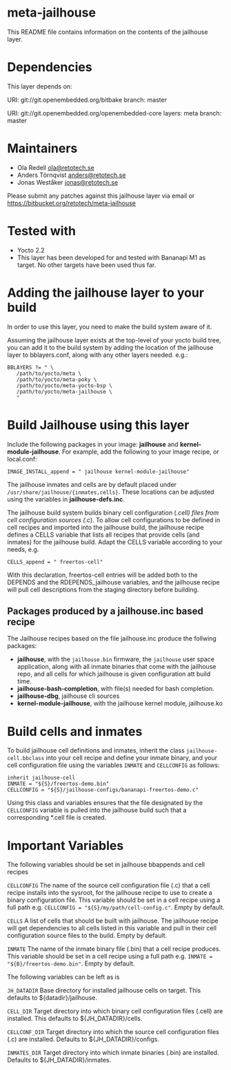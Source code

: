 meta-jailhouse
==============

This README file contains information on the contents of the
jailhouse layer.


Dependencies
============

This layer depends on:

  URI: git://git.openembedded.org/bitbake
  branch: master

  URI: git://git.openembedded.org/openembedded-core
  layers: meta
  branch: master


Maintainers
===========

* Ola Redell <ola@retotech.se>
* Anders Törnqvist <anders@retotech.se>
* Jonas Weståker <jonas@retotech.se>

Please submit any patches against this jailhouse layer
via email or https://bitbucket.org/retotech/meta-jailhouse


Tested with
===========

* Yocto 2.2
* This layer has been developed for and tested with Bananapi M1 as target.
No other targets have been used thus far.


Adding the jailhouse layer to your build
========================================

In order to use this layer, you need to make the build system aware of
it.

Assuming the jailhouse layer exists at the top-level of your
yocto build tree, you can add it to the build system by adding the
location of the jailhouse layer to bblayers.conf, along with any
other layers needed. e.g.:

    BBLAYERS ?= " \
       /path/to/yocto/meta \
       /path/to/yocto/meta-poky \
       /path/to/yocto/meta-yocto-bsp \
       /path/to/yocto/meta-jailhouse \
       "


Build Jailhouse using this layer
================================

Include the following packages in your image: **jailhouse** and
**kernel-module-jailhouse**. For example, add the following
to your image recipe, or local.conf:

    IMAGE_INSTALL_append = " jailhouse kernel-module-jailhouse"

The jailhouse inmates and cells are by default
placed under `/usr/share/jailhouse/{inmates,cells}`. These locations
can be adjusted using the variables in **jailhouse-defs.inc**.

The jailhouse build system builds binary cell configuration (*.cell) files 
from cell configuration sources (*.c). To allow cell configurations to be
defined in cell recipes and imported into the jailhouse build, the jailhouse 
recipe defines a CELLS variable that lists all recipes that provide cells (and 
inmates) for the jailhouse build. Adapt the CELLS variable according to your 
needs, e.g.

    CELLS_append = " freertos-cell"

With this declaration, freertos-cell entries will be added both to the
DEPENDS and the RDEPENDS_jailhouse variables, and the jailhouse recipe will
pull cell descriptions from the staging directory before building.


Packages produced by a jailhouse.inc based recipe
-------------------------------------------------

The Jailhouse recipes based on the file jailhouse.inc produce
the follwing packages: 

* **jailhouse**, with the `jailhouse.bin` firmware, the `jailhouse` user 
space application, along with all inmate binaries that come with the jailhouse
repo, and all cells for which jailhouse is given configuration att build time.
* **jailhouse-bash-completion**, with file(s) needed for bash completion.
* **jailhouse-dbg**, jailhouse cli sources
* **kernel-module-jailhouse**, with the jailhouse kernel module, jailhouse.ko


Build cells and inmates
=======================

To build jailhouse cell definitions and inmates, inherit the class
`jailhouse-cell.bbclass` into your cell recipe and define your inmate binary,
and your cell configuration file using the variables `INMATE` and `CELLCONFIG`
as follows:

    inherit jailhouse-cell
    INMATE = "${S}/freertos-demo.bin"
    CELLCONFIG = "${S}/jailhouse-configs/bananapi-freertos-demo.c"

Using this class and variables ensures that the file designated by the
`CELLCONFIG` variable is pulled into the jailhouse build such that
a corresponding *.cell file is created.


Important Variables
===================

The following variables should be set in jailhouse bbappends and cell recipes

`CELLCONFIG`  The name of the source cell configuration file (.c) that a cell
recipe installs into the sysroot, for the jailhouse recipe to use to create 
a binary configuration file. This variable should be set in a cell recipe
using a full path e.g. `CELLCONFIG = "${S}/my/path/cell-config.c"`.
Empty by default.

`CELLS`  A list of cells that should be built with jailhouse. The jailhouse
recipe will get dependencies to all cells listed in this variable and
pull in their cell configuration source files to the build. Empty by default.

`INMATE`  The name of the inmate binary file (.bin) that a cell recipe 
produces. This variable should be set in a cell recipe
using a full path e.g. `INMATE = "${B}/freertos-demo.bin"`.
Empty by default.

The following variables can be left as is
 
`JH_DATADIR`  Base directory for installed jailhouse cells on target. This
defaults to ${datadir}/jailhouse. 

`CELL_DIR`  Target directory into which binary cell configuration files (.cell)
are installed. This defaults to ${JH_DATADIR}/cells. 

`CELLCONF_DIR`  Target directory into which the source cell configuration files
(.c) are installed. Defaults to ${JH_DATADIR}/configs.

`INMATES_DIR`  Target directory into which inmate binaries (.bin) are installed.
Defaults to ${JH_DATADIR}/inmates. 
